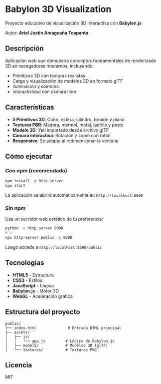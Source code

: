 # Babylon 3D Visualization

Proyecto educativo de visualización 3D interactiva con **Babylon.js**

Autor: **Ariel Justin Amaguaña Toapanta**

## Descripción

Aplicación web que demuestra conceptos fundamentales de renderizado 3D en navegadores modernos, incluyendo:

- Primitivos 3D con texturas realistas
- Carga y visualización de modelos 3D en formato glTF
- Iluminación y sombras
- Interactividad con cámara libre

## Características

- **5 Primitivos 3D**: Cubo, esfera, cilindro, toroide y plano
- **Texturas PBR**: Madera, mármol, metal, ladrillo y pasto
- **Modelo 3D**: Yeti importado desde archivo glTF
- **Cámara interactiva**: Rotación y zoom con ratón
- **Responsive**: Se adapta al redimensionar la ventana

## Cómo ejecutar

### Con npm (recomendado)

```bash
npm install -g http-server
npm start
```

La aplicación se abrirá automáticamente en `http://localhost:8000`

### Sin npm

Usa un servidor web estático de tu preferencia:

```bash
python -m http.server 8000
# o
npx http-server public -p 8000
```

Luego accede a `http://localhost:8000/public`

## Tecnologías

- **HTML5** - Estructura
- **CSS3** - Estilos
- **JavaScript** - Lógica
- **Babylon.js** - Motor 3D
- **WebGL** - Aceleración gráfica

## Estructura del proyecto

```
public/
├── index.html              # Entrada HTML principal
├── assets/
│   ├── js/
│   │   └── app.js         # Lógica de Babylon.js
│   ├── models/            # Modelos 3D (glTF)
│   └── textures/          # Texturas PNG
```

## Licencia

MIT
